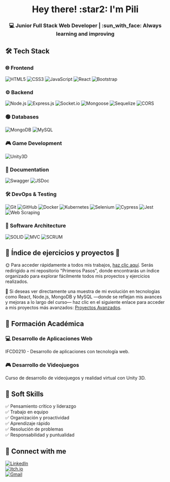 <h1 align="center">Hey there! :star2: I'm Pili</h1>
<h3 align="center">💻 Junior Full Stack Web Developer | :sun_with_face: Always learning and improving</h3>

## 🛠 Tech Stack  

### 🌐 Frontend  
![HTML5](https://img.shields.io/badge/HTML5-%23E34F26.svg?style=for-the-badge&logo=html5&logoColor=white)
![CSS3](https://img.shields.io/badge/CSS3-%231572B6.svg?style=for-the-badge&logo=css3&logoColor=white)
![JavaScript](https://img.shields.io/badge/JavaScript-%23F7DF1E.svg?style=for-the-badge&logo=javascript&logoColor=black)
![React](https://img.shields.io/badge/React-%2361DAFB.svg?style=for-the-badge&logo=react&logoColor=black)
![Bootstrap](https://img.shields.io/badge/Bootstrap-%237952B3.svg?style=for-the-badge&logo=bootstrap&logoColor=white)

### ⚙️ Backend  
![Node.js](https://img.shields.io/badge/Node.js-%23339933.svg?style=for-the-badge&logo=node.js&logoColor=white)
![Express.js](https://img.shields.io/badge/Express.js-%23404D59.svg?style=for-the-badge&logo=express&logoColor=white)
![Socket.io](https://img.shields.io/badge/Socket.io-%23010101.svg?style=for-the-badge&logo=socket.io&logoColor=white)
![Mongoose](https://img.shields.io/badge/Mongoose-%23880000.svg?style=for-the-badge&logo=mongoose&logoColor=white)
![Sequelize](https://img.shields.io/badge/Sequelize-%234EAFEE.svg?style=for-the-badge&logo=sequelize&logoColor=white)
![CORS](https://img.shields.io/badge/CORS-%23007ACC.svg?style=for-the-badge&logo=javascript&logoColor=white)

### 🟢 Databases  
![MongoDB](https://img.shields.io/badge/MongoDB-%2347A248.svg?style=for-the-badge&logo=mongodb&logoColor=white)
![MySQL](https://img.shields.io/badge/MySQL-%2300758F.svg?style=for-the-badge&logo=mysql&logoColor=white)

### 🎮 Game Development  
![Unity3D](https://img.shields.io/badge/Unity3D-%23000000.svg?style=for-the-badge&logo=unity&logoColor=white)

### 📝 Documentation  
![Swagger](https://img.shields.io/badge/Swagger-%232C3E50.svg?style=for-the-badge&logo=swagger&logoColor=white)
![JSDoc](https://img.shields.io/badge/JSDoc-%23F7DF1E.svg?style=for-the-badge&logo=javascript&logoColor=black)

### 🛠️ DevOps & Testing  
![Git](https://img.shields.io/badge/Git-%23F05033.svg?style=for-the-badge&logo=git&logoColor=white)
![GitHub](https://img.shields.io/badge/GitHub-%23181717.svg?style=for-the-badge&logo=github&logoColor=white)
![Docker](https://img.shields.io/badge/Docker-%230db7ed.svg?style=for-the-badge&logo=docker&logoColor=white)
![Kubernetes](https://img.shields.io/badge/Kubernetes-%23326CE5.svg?style=for-the-badge&logo=kubernetes&logoColor=white)
![Selenium](https://img.shields.io/badge/Selenium-%2343B02A.svg?style=for-the-badge&logo=selenium&logoColor=white)
![Cypress](https://img.shields.io/badge/Cypress-%2317202C.svg?style=for-the-badge&logo=cypress&logoColor=white)
![Jest](https://img.shields.io/badge/Jest-%23C21325.svg?style=for-the-badge&logo=jest&logoColor=white)
![Web Scraping](https://img.shields.io/badge/Web%20Scraping-%234B8BBE.svg?style=for-the-badge&logo=python&logoColor=white)

### 📐 Software Architecture  
![SOLID](https://img.shields.io/badge/SOLID-%23FF5733.svg?style=for-the-badge&logo=software-architecture&logoColor=white)
![MVC](https://img.shields.io/badge/MVC-%23007ACC.svg?style=for-the-badge&logo=architecture&logoColor=white)
![SCRUM](https://img.shields.io/badge/SCRUM-%2300ADD8.svg?style=for-the-badge&logo=agile&logoColor=white)

## :star2: Índice de ejercicios y proyectos :star2:

:sun_with_face: Para acceder rápidamente a todos mis trabajos, [haz clic aquí](https://github.com/mpilargomezdiaz/PrimerosPasos.git). Serás redirigido a mi repositorio "Primeros Pasos", donde encontrarás un índice organizado para explorar fácilmente todos mis proyectos y ejercicios realizados.

:seedling: Si deseas ver directamente una muestra de mi evolución en tecnologías como React, Node.js, MongoDB y MySQL —donde se reflejan mis avances y mejoras a lo largo del curso— haz clic en el siguiente enlace para acceder a mis proyectos más avanzados: [Proyectos Avanzados](https://github.com/mpilargomezdiaz/PrimerosPasos/blob/main/repositorios.md).

## 📌 Formación Académica  

### 💻 Desarrollo de Aplicaciones Web  
IFCD0210 - Desarrollo de aplicaciones con tecnología web.

### 🎮 Desarrollo de Videojuegos  
Curso de desarrollo de videojuegos y realidad virtual con Unity 3D.

## 📌 Soft Skills  
✅ Pensamiento crítico y liderazgo  
✅ Trabajo en equipo  
✅ Organización y proactividad  
✅ Aprendizaje rápido  
✅ Resolución de problemas  
✅ Responsabilidad y puntualidad  

## 📣 Connect with me  
[![LinkedIn](https://img.shields.io/badge/LinkedIn-%230A66C2.svg?style=for-the-badge&logo=linkedin&logoColor=white)](https://linkedin.com/in/pg-webdev)  
[![itch.io](https://img.shields.io/badge/itch.io-%23FA5C5C.svg?style=for-the-badge&logo=itch.io&logoColor=white)](https://pgdibujos.itch.io/)  
[![Gmail](https://img.shields.io/badge/Gmail-D14836.svg?style=for-the-badge&logo=gmail&logoColor=white)](mailto:mpilar.gomezd@gmail.com)
